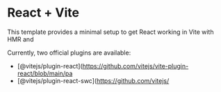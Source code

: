 # React + Vite

This template provides a minimal setup to get React working in Vite with HMR and

Currently, two official plugins are available:

- [@vitejs/plugin-react](https://github.com/vitejs/vite-plugin-react/blob/main/pa
- [@vitejs/plugin-react-swc](https://github.com/vitejs/
